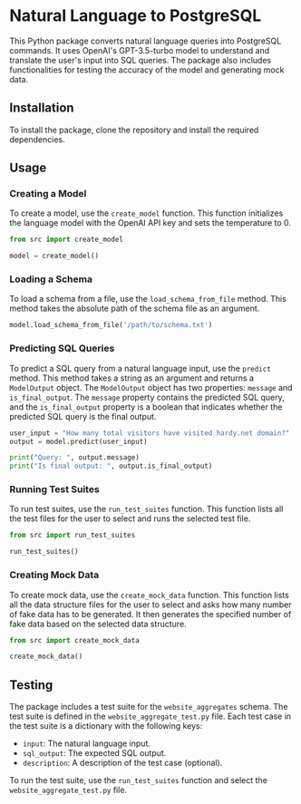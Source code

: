 # Natural Language to PostgreSQL

This Python package converts natural language queries into PostgreSQL commands. It uses OpenAI's GPT-3.5-turbo model to understand and translate the user's input into SQL queries. The package also includes functionalities for testing the accuracy of the model and generating mock data.

## Installation

To install the package, clone the repository and install the required dependencies.

## Usage

### Creating a Model

To create a model, use the `create_model` function. This function initializes the language model with the OpenAI API key and sets the temperature to 0.

```python
from src import create_model

model = create_model()
```

### Loading a Schema

To load a schema from a file, use the `load_schema_from_file` method. This method takes the absolute path of the schema file as an argument.

```python
model.load_schema_from_file('/path/to/schema.txt')
```

### Predicting SQL Queries

To predict a SQL query from a natural language input, use the `predict` method. This method takes a string as an argument and returns a `ModelOutput` object. The `ModelOutput` object has two properties: `message` and `is_final_output`. The `message` property contains the predicted SQL query, and the `is_final_output` property is a boolean that indicates whether the predicted SQL query is the final output.

```python
user_input = "How many total visitors have visited hardy.net domain?"
output = model.predict(user_input)

print("Query: ", output.message)
print("Is final output: ", output.is_final_output)
```

### Running Test Suites

To run test suites, use the `run_test_suites` function. This function lists all the test files for the user to select and runs the selected test file.

```python
from src import run_test_suites

run_test_suites()
```

### Creating Mock Data

To create mock data, use the `create_mock_data` function. This function lists all the data structure files for the user to select and asks how many number of fake data has to be generated. It then generates the specified number of fake data based on the selected data structure.

```python
from src import create_mock_data

create_mock_data()
```

## Testing

The package includes a test suite for the `website_aggregates` schema. The test suite is defined in the `website_aggregate_test.py` file. Each test case in the test suite is a dictionary with the following keys:

- `input`: The natural language input.
- `sql_output`: The expected SQL output.
- `description`: A description of the test case (optional).

To run the test suite, use the `run_test_suites` function and select the `website_aggregate_test.py` file.